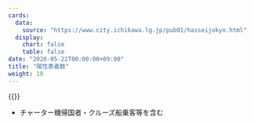 ```yaml
---
cards:
  data:
    source: "https://www.city.ichikawa.lg.jp/pub01/hasseijokyo.html"
  display:
    chart: false
    table: false
date: "2020-05-22T00:00:00+09:00"
title: "陽性患者数"
weight: 10
---
```


{{<list src="the_number_of_patients">}}

- チャーター機帰国者・クルーズ船乗客等を含む
